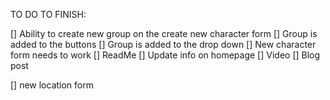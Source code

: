 TO DO TO FINISH:

[] Ability to create new group on the create new character form
    [] Group is added to the buttons
    [] Group is added to the drop down
[] New character form needs to work
[] ReadMe
[] Update info on homepage
[] Video
[] Blog post


[] new location form
